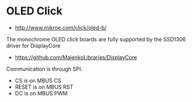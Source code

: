 OLED Click
==========

* http://www.mikroe.com/click/oled-b/

The monochrome OLED click boards are fully supported by the SSD1306 driver
for DisplayCore

* https://github.com/MajenkoLibraries/DisplayCore

Communication is through SPI.

* CS is on MBUS CS
* RESET is on MBUS RST
* DC is on MBUS PWM
